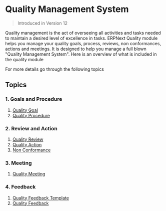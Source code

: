 <!-- add breadcrumbs -->
# Quality Management System

> Introduced in Version 12

 Quality management is the act of overseeing all activities and tasks needed to maintain a desired level of excellence in tasks. ERPNext Quality module helps you manage your quality goals, process, reviews, non conformances, actions and meetings. It is designed to help you manage a full blown "Quality Management System". Here is an overview of what is included in the quality module

 For more details go through the following topics

## Topics

### 1. Goals and Procedure

1. [Quality Goal](/docs/v12/user/manual/en/quality-management/quality_goal)
1. [Quality Procedure](/docs/v12/user/manual/en/quality-management/quality_procedure)

### 2. Review and Action

1. [Quality Review](/docs/v12/user/manual/en/quality-management/quality_review)
1. [Quality Action](/docs/v12/user/manual/en/quality-management/quality_action)
1. [Non Conformance](/docs/v12/user/manual/en/quality-management/non-conformance)

### 3. Meeting

1. [Quality Meeting](/docs/v12/user/manual/en/quality-management/quality_meeting)

### 4. Feedback

1. [Quality Feedback Template](/docs/v12/user/manual/en/quality-management/quality-feedback-template)
1. [Quality Feedback](/docs/v12/user/manual/en/quality-management/quality_feedback)
